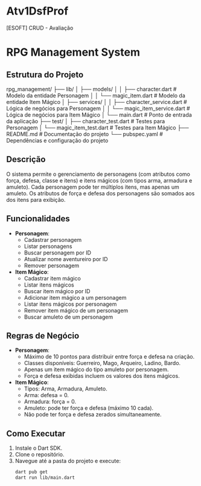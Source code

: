 # Atv1DsfProf
[ESOFT] CRUD - Avaliação

# RPG Management System

## Estrutura do Projeto

rpg_management/
├── lib/
│   ├── models/
│   │   ├── character.dart          # Modelo da entidade Personagem
│   │   └── magic_item.dart         # Modelo da entidade Item Mágico
│   ├── services/
│   │   ├── character_service.dart  # Lógica de negócios para Personagem
│   │   └── magic_item_service.dart # Lógica de negócios para Item Mágico
│   └── main.dart                   # Ponto de entrada da aplicação
├── test/
│   ├── character_test.dart         # Testes para Personagem
│   └── magic_item_test.dart        # Testes para Item Mágico
├── README.md                       # Documentação do projeto
└── pubspec.yaml                    # Dependências e configuração do projeto


## Descrição

O sistema permite o gerenciamento de personagens (com atributos como força, defesa, classe e itens) e itens mágicos (com tipos arma, armadura e amuleto). Cada personagem pode ter múltiplos itens, mas apenas um amuleto. Os atributos de força e defesa dos personagens são somados aos dos itens para exibição.

## Funcionalidades

- **Personagem**:
  - Cadastrar personagem
  - Listar personagens
  - Buscar personagem por ID
  - Atualizar nome aventureiro por ID
  - Remover personagem
- **Item Mágico**:
  - Cadastrar item mágico
  - Listar itens mágicos
  - Buscar item mágico por ID
  - Adicionar item mágico a um personagem
  - Listar itens mágicos por personagem
  - Remover item mágico de um personagem
  - Buscar amuleto de um personagem

## Regras de Negócio

- **Personagem**:
  - Máximo de 10 pontos para distribuir entre força e defesa na criação.
  - Classes disponíveis: Guerreiro, Mago, Arqueiro, Ladino, Bardo.
  - Apenas um item mágico do tipo amuleto por personagem.
  - Força e defesa exibidas incluem os valores dos itens mágicos.
- **Item Mágico**:
  - Tipos: Arma, Armadura, Amuleto.
  - Arma: defesa = 0.
  - Armadura: força = 0.
  - Amuleto: pode ter força e defesa (máximo 10 cada).
  - Não pode ter força e defesa zerados simultaneamente.

## Como Executar

1. Instale o Dart SDK.
2. Clone o repositório.
3. Navegue até a pasta do projeto e execute:
   ```bash
   dart pub get
   dart run lib/main.dart
